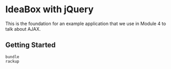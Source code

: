 # IdeaBox with jQuery

This is the foundation for an example application that we use in Module 4 to talk about AJAX.

## Getting Started

```
bundle
rackup
```
